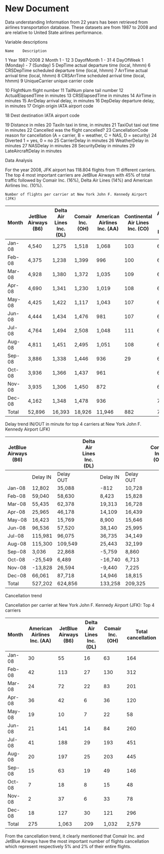 # New Document

Data understanding
Information from 22 years has been retrieved from airlines transportation database. These datasets are from 1987 to 2008 and are relative to United State airlines performance.

Variable descriptions

 	Name	Description
1	Year	1987-2008
2	Month	 1 - 12
3	DayofMonth	 1 - 31
4	DayOfWeek	1 (Monday) - 7 (Sunday)
5	DepTime	actual departure time (local, hhmm)
6	CRSDepTime	scheduled departure time (local, hhmm)
7	ArrTime	actual arrival time (local, hhmm)
8	CRSArrTime	scheduled arrival time (local, hhmm)
9	UniqueCarrier	unique carrier code

10	FlightNum	flight number
11	TailNum	plane tail number
12	ActualElapsedTime	in minutes
13	CRSElapsedTime	in minutes
14	AirTime	in minutes
15	ArrDelay	arrival delay, in minutes
16	DepDelay	departure delay, in minutes
17	Origin	origin IATA airport code

18	Dest	destination IATA airport code

19	Distance	in miles
20	TaxiIn	taxi in time, in minutes
21	TaxiOut	taxi out time in minutes
22	Cancelled	was the flight cancelled?
23	CancellationCode	reason for cancellation (A = carrier, B = weather, C = NAS, D = security)
24	Diverted	1 = yes, 0 = no
25	CarrierDelay	in minutes
26	WeatherDelay	in minutes
27	NASDelay	in minutes
28	SecurityDelay	in minutes
29	LateAircraftDelay	in minutes


Data Analysis

For the year 2008, JFK airport has 118.804 flights from 11 different carriers. The top 4 most important carriers are JetBlue Airways with 45% of total traffic followed by Comair Inc. (16%), Delta Air Lines (14%) and American Airlines Inc. (10%).

	Number of flights per carrier at New York John F. Kennedy Airport (JFK)

| Month  | JetBlue Airways (B6) | Delta Air Lines Inc. (DL) | Comair Inc. (OH) | American Airlines Inc. (AA) | Continental Air Lines Inc. (CO) | American Eagle Airlines Inc. (MQ) | United Air Lines Inc. (UA) | Northwest Airlines Inc. (NW) | US Airways Inc. (US) | Mesa Airlines Inc. (YV) | Atlantic Southeast Airlines (EV) |
|--------|----------------------|---------------------------|------------------|-----------------------------|---------------------------------|-----------------------------------|----------------------------|------------------------------|----------------------|-------------------------|----------------------------------|
| Jan-08 | 4,540                | 1,275                     | 1,518            | 1,068                       | 103                             | 667                               | 445                        | 154                          | 172                  | 81                      |                                  |
| Feb-08 | 4,375                | 1,238                     | 1,399            | 996                         | 100                             | 625                               | 430                        | 153                          | 164                  | 75                      |                                  |
| Mar-08 | 4,928                | 1,380                     | 1,372            | 1,035                       | 109                             | 645                               | 447                        | 176                          | 186                  | 78                      |                                  |
| Apr-08 | 4,690                | 1,341                     | 1,230            | 1,019                       | 108                             | 617                               | 464                        | 175                          | 180                  | 77                      |                                  |
| May-08 | 4,425                | 1,422                     | 1,117            | 1,043                       | 107                             | 639                               | 463                        | 182                          | 186                  | 79                      |                                  |
| Jun-08 | 4,444                | 1,434                     | 1,476            | 981                         | 107                             | 616                               | 475                        | 175                          | 180                  | 5                       | 46                               |
| Jul-08 | 4,764                | 1,494                     | 2,508            | 1,048                       | 111                             | 666                               | 472                        | 178                          | 186                  |                         | 76                               |
| Aug-08 | 4,811                | 1,451                     | 2,495            | 1,051                       | 108                             | 640                               | 448                        | 170                          | 175                  | 4                       | 70                               |
| Sep-08 | 3,886                | 1,338                     | 1,446            | 936                         | 29                              | 616                               | 383                        | 150                          | 147                  | 33                      | 2                                |
| Oct-08 | 3,936                | 1,366                     | 1,437            | 961                         |                                 | 605                               | 395                        | 155                          | 147                  | 35                      |                                  |
| Nov-08 | 3,935                | 1,306                     | 1,450            | 872                         |                                 | 687                               | 374                        | 142                          | 171                  | 85                      |                                  |
| Dec-08 | 4,162                | 1,348                     | 1,478            | 936                         |                                 | 713                               | 387                        | 121                          | 182                  | 89                      |                                  |
| Total  | 52,896               | 16,393                    | 18,926           | 11,946                      | 882                             | 7,736                             | 5,183                      | 1,931                        | 2,076                | 641                     | 194                              |








Delay trend IN/OUT in minute for top 4 carriers at New York John F. Kennedy Airport (JFK)
											
| JetBlue Airways (B6) |          |           | Delta Air Lines Inc. (DL) |          |           | Comair Inc. (OH) |          |           | American Airlines Inc. (AA) |          |           |
|----------------------|----------|-----------|---------------------------|----------|-----------|------------------|----------|-----------|-----------------------------|----------|-----------|
|                      | Delay IN | Delay OUT |                           | Delay IN | Delay OUT |                  | Delay IN | Delay OUT |                             | Delay IN | Delay OUT |
| Jan-08               | 12,802   | 35,088    |                           | -812     | 10,728    |                  | -2,735   | 13,609    |                             | 12,309   | 12,988    |
| Feb-08               | 59,040   | 58,630    |                           | 8,423    | 15,828    |                  | 3,349    | 12,305    |                             | 23,575   | 19,025    |
| Mar-08               | 55,435   | 62,378    |                           | 19,313   | 16,728    |                  | 12,785   | 17,595    |                             | 23,961   | 18,935    |
| Apr-08               | 25,965   | 46,178    |                           | 14,109   | 16,439    |                  | 8,420    | 11,200    |                             | 29,958   | 20,459    |
| May-08               | 16,423   | 15,769    |                           | 8,900    | 15,646    |                  | 7,991    | 8,921     |                             | 28,281   | 17,136    |
| Jun-08               | 96,536   | 57,520    |                           | 38,140   | 25,995    |                  | 37,474   | 24,188    |                             | 46,982   | 27,941    |
| Jul-08               | 115,981  | 96,075    |                           | 36,735   | 34,149    |                  | 54,707   | 43,608    |                             | 40,748   | 28,219    |
| Aug-08               | 115,300  | 109,549   |                           | 25,443   | 32,199    |                  | 38,685   | 32,947    |                             | 30,069   | 25,511    |
| Sep-08               | 3,036    | 22,868    |                           | -5,759   | 8,860     |                  | 9,554    | 13,552    |                             | 10,212   | 12,054    |
| Oct-08               | -25,549  | 6,489     |                           | -16,740  | 6,713     |                  | -6,449   | 7,212     |                             | 6,643    | 10,506    |
| Nov-08               | -13,828  | 26,594    |                           | -9,440   | 7,225     |                  | 8,910    | 16,807    |                             | -1,093   | 10,040    |
| Dec-08               | 66,061   | 87,718    |                           | 14,946   | 18,815    |                  | 48,135   | 41,612    |                             | 21,495   | 19,683    |
| Total                | 527,202  | 624,856   |                           | 133,258  | 209,325   |                  | 220,826  | 243,556   |                             | 273,140  | 222,497   |



Cancellation trend 

Cancellation per carrier at New York John F. Kennedy Airport (JFK): Top 4 carriers

| Month  | American Airlines Inc. (AA) | JetBlue Airways (B6) | Delta Air Lines Inc. (DL) | Comair Inc. (OH) | Total cancellation |
|--------|-----------------------------|----------------------|---------------------------|------------------|--------------------|
| Jan-08 | 30                          | 55                   | 16                        | 63               | 164                |
| Feb-08 | 42                          | 113                  | 27                        | 130              | 312                |
| Mar-08 | 24                          | 72                   | 22                        | 83               | 201                |
| Apr-08 | 36                          | 42                   | 6                         | 36               | 120                |
| May-08 | 19                          | 10                   | 7                         | 22               | 58                 |
| Jun-08 | 21                          | 141                  | 14                        | 84               | 260                |
| Jul-08 | 41                          | 188                  | 29                        | 193              | 451                |
| Aug-08 | 20                          | 197                  | 25                        | 203              | 445                |
| Sep-08 | 15                          | 63                   | 19                        | 49               | 146                |
| Oct-08 | 7                           | 18                   | 8                         | 15               | 48                 |
| Nov-08 | 2                           | 37                   | 6                         | 33               | 78                 |
| Dec-08 | 18                          | 127                  | 30                        | 121              | 296                |
| Total  | 275                         | 1,063                | 209                       | 1,032            | 2,579              |



From the cancellation trend, it clearly mentioned that Comair Inc. and JetBlue Airways have the most important number of flights cancellation which represent respectively 5% and 2% of their entire flights.
